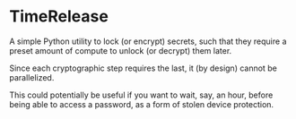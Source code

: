 # TimeRelease

A simple Python utility to lock (or encrypt) secrets, such that they require a preset amount of compute to unlock (or decrypt) them later.

Since each cryptographic step requires the last, it (by design) cannot be parallelized.

This could potentially be useful if you want to wait, say, an hour, before being able to access a password, as a form of stolen device protection.